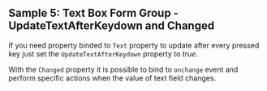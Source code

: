 ## Sample 5: Text Box Form Group - UpdateTextAfterKeydown and Changed

If you need property binded to `Text` property to update after every pressed key just set the `UpdateTextAfterKeydown` property to *true*.

With the `Changed` property it is possible to bind to `onchange` event and perform specific actions when the value of text field changes.
